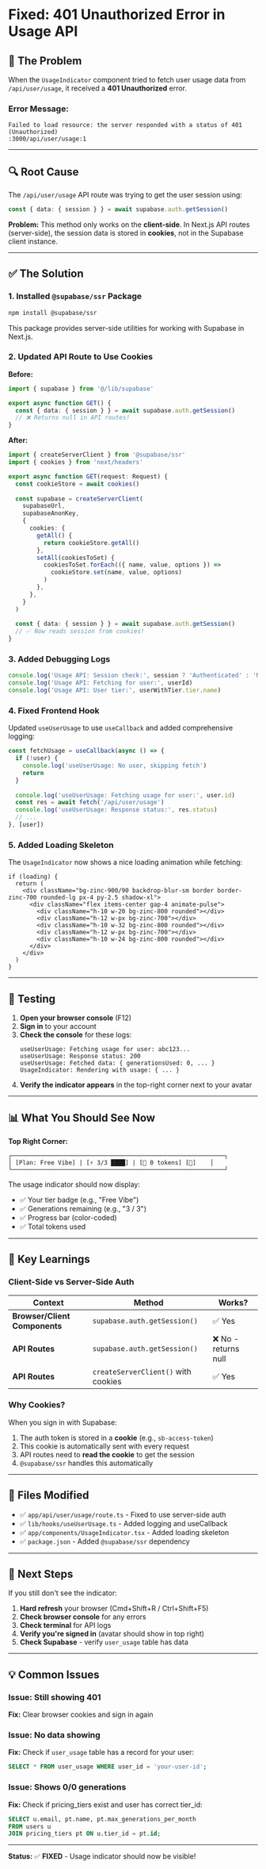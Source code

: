 # Fixed: 401 Unauthorized Error in Usage API

## 🐛 The Problem

When the `UsageIndicator` component tried to fetch user usage data from `/api/user/usage`, it received a **401 Unauthorized** error.

### Error Message:
```
Failed to load resource: the server responded with a status of 401 (Unauthorized)
:3000/api/user/usage:1
```

---

## 🔍 Root Cause

The `/api/user/usage` API route was trying to get the user session using:

```typescript
const { data: { session } } = await supabase.auth.getSession()
```

**Problem:** This method only works on the **client-side**. In Next.js API routes (server-side), the session data is stored in **cookies**, not in the Supabase client instance.

---

## ✅ The Solution

### 1. Installed `@supabase/ssr` Package

```bash
npm install @supabase/ssr
```

This package provides server-side utilities for working with Supabase in Next.js.

### 2. Updated API Route to Use Cookies

**Before:**
```typescript
import { supabase } from '@/lib/supabase'

export async function GET() {
  const { data: { session } } = await supabase.auth.getSession()
  // ❌ Returns null in API routes!
}
```

**After:**
```typescript
import { createServerClient } from '@supabase/ssr'
import { cookies } from 'next/headers'

export async function GET(request: Request) {
  const cookieStore = await cookies()
  
  const supabase = createServerClient(
    supabaseUrl,
    supabaseAnonKey,
    {
      cookies: {
        getAll() {
          return cookieStore.getAll()
        },
        setAll(cookiesToSet) {
          cookiesToSet.forEach(({ name, value, options }) =>
            cookieStore.set(name, value, options)
          )
        },
      },
    }
  )
  
  const { data: { session } } = await supabase.auth.getSession()
  // ✅ Now reads session from cookies!
}
```

### 3. Added Debugging Logs

```typescript
console.log('Usage API: Session check:', session ? 'Authenticated' : 'Not authenticated')
console.log('Usage API: Fetching for user:', userId)
console.log('Usage API: User tier:', userWithTier.tier.name)
```

### 4. Fixed Frontend Hook

Updated `useUserUsage` to use `useCallback` and added comprehensive logging:

```typescript
const fetchUsage = useCallback(async () => {
  if (!user) {
    console.log('useUserUsage: No user, skipping fetch')
    return
  }
  
  console.log('useUserUsage: Fetching usage for user:', user.id)
  const res = await fetch('/api/user/usage')
  console.log('useUserUsage: Response status:', res.status)
  // ...
}, [user])
```

### 5. Added Loading Skeleton

The `UsageIndicator` now shows a nice loading animation while fetching:

```tsx
if (loading) {
  return (
    <div className="bg-zinc-900/90 backdrop-blur-sm border border-zinc-700 rounded-lg px-4 py-2.5 shadow-xl">
      <div className="flex items-center gap-4 animate-pulse">
        <div className="h-10 w-20 bg-zinc-800 rounded"></div>
        <div className="h-12 w-px bg-zinc-700"></div>
        <div className="h-10 w-32 bg-zinc-800 rounded"></div>
        <div className="h-12 w-px bg-zinc-700"></div>
        <div className="h-10 w-24 bg-zinc-800 rounded"></div>
      </div>
    </div>
  )
}
```

---

## 🧪 Testing

1. **Open your browser console** (F12)
2. **Sign in** to your account
3. **Check the console** for these logs:
   ```
   useUserUsage: Fetching usage for user: abc123...
   useUserUsage: Response status: 200
   useUserUsage: Fetched data: { generationsUsed: 0, ... }
   UsageIndicator: Rendering with usage: { ... }
   ```
4. **Verify the indicator appears** in the top-right corner next to your avatar

---

## 📊 What You Should See Now

**Top Right Corner:**
```
┌────────────────────────────────────────────────────────────┐
│ [Plan: Free Vibe] | [⚡ 3/3 ████] | [📄 0 tokens] [👤]    │
└────────────────────────────────────────────────────────────┘
```

The usage indicator should now display:
- ✅ Your tier badge (e.g., "Free Vibe")
- ✅ Generations remaining (e.g., "3 / 3")
- ✅ Progress bar (color-coded)
- ✅ Total tokens used

---

## 🔧 Key Learnings

### Client-Side vs Server-Side Auth

| Context | Method | Works? |
|---------|--------|--------|
| **Browser/Client Components** | `supabase.auth.getSession()` | ✅ Yes |
| **API Routes** | `supabase.auth.getSession()` | ❌ No - returns null |
| **API Routes** | `createServerClient()` with cookies | ✅ Yes |

### Why Cookies?

When you sign in with Supabase:
1. The auth token is stored in a **cookie** (e.g., `sb-access-token`)
2. This cookie is automatically sent with every request
3. API routes need to **read the cookie** to get the session
4. `@supabase/ssr` handles this automatically

---

## 📁 Files Modified

- ✅ `app/api/user/usage/route.ts` - Fixed to use server-side auth
- ✅ `lib/hooks/useUserUsage.ts` - Added logging and useCallback
- ✅ `app/components/UsageIndicator.tsx` - Added loading skeleton
- ✅ `package.json` - Added `@supabase/ssr` dependency

---

## 🚀 Next Steps

If you still don't see the indicator:

1. **Hard refresh** your browser (Cmd+Shift+R / Ctrl+Shift+F5)
2. **Check browser console** for any errors
3. **Check terminal** for API logs
4. **Verify you're signed in** (avatar should show in top right)
5. **Check Supabase** - verify `user_usage` table has data

---

## 💡 Common Issues

### Issue: Still showing 401
**Fix:** Clear browser cookies and sign in again

### Issue: No data showing
**Fix:** Check if `user_usage` table has a record for your user:
```sql
SELECT * FROM user_usage WHERE user_id = 'your-user-id';
```

### Issue: Shows 0/0 generations
**Fix:** Check if pricing_tiers exist and user has correct tier_id:
```sql
SELECT u.email, pt.name, pt.max_generations_per_month 
FROM users u 
JOIN pricing_tiers pt ON u.tier_id = pt.id;
```

---

**Status:** ✅ **FIXED** - Usage indicator should now be visible!

